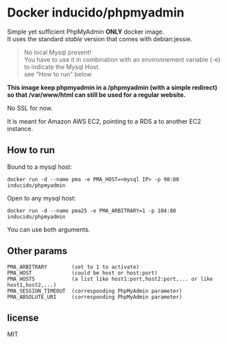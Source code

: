 # Docker inducido/phpmyadmin 

Simple yet sufficient PhpMyAdmin **ONLY** docker image.  
It uses the standard *stable* version that comes with debian:jessie.

> No local Mysql present!  
> You have to use it in combination with an environnement variable (-e) to indicate the Mysql Host.  
> see "How to run" below

**This image keep phpmyadmin in a /phpmyadmin (with a simple redirect) so that /var/www/html can still be used for a regular website.**


No SSL for now.

It is meant for Amazon AWS EC2, pointing to a RDS a to another EC2 instance.


## How to run


Bound to a mysql host:

	docker run -d --name pma -e PMA_HOST=<mysql IP> -p 90:80 inducido/phpmyadmin


Open to any mysql host:

	docker run -d --name pma25 -e PMA_ARBITRARY=1 -p 104:80 inducido/phpmyadmin

You can use both arguments.

## Other params

    PMA_ARBITRARY        (set to 1 to activate)
    PMA_HOST             (could be host or host:port)
    PMA_HOSTS            (a list like host1:port,host2:port,... or like host1,host2,...)
    PMA_SESSION_TIMEOUT  (corresponding PhpMyAdmin parameter)
    PMA_ABSOLUTE_URI     (corresponding PhpMyAdmin parameter)



## license

MIT
